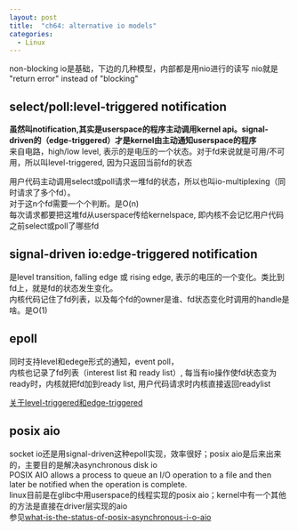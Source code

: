```yaml
---
layout: post
title:  "ch64: alternative io models"
categories: 
  - Linux
---
```


non-blocking io是基础，下边的几种模型，内部都是用nio进行的读写
nio就是 "return error" instead of "blocking"

## select/poll:level-triggered notification 
**虽然叫notification,其实是userspace的程序主动调用kernel api。signal-driven的（edge-triggered）才是kernel由主动通知userspace的程序**  
来自电路，high/low level, 表示的是电压的一个状态。对于fd来说就是可用/不可用，所以叫level-triggered, 因为只返回当前fd的状态  

用户代码主动调用select或poll请求一堆fd的状态，所以也叫io-multiplexing（同时请求了多个fd）。  
对于这n个fd需要一个个判断。是O(n)  
每次请求都要把这堆fd从userspace传给kernelspace, 即内核不会记忆用户代码之前select或poll了哪些fd

## signal-driven io:edge-triggered notification
是level transition,  falling edge 或 rising edge, 表示的电压的一个变化。类比到fd上，就是fd的状态发生变化。   
内核代码记住了fd列表，以及每个fd的owner是谁、fd状态变化时调用的handle是啥。是O(1)  

## epoll
同时支持level和edege形式的通知，event poll，  
内核也记录了fd列表（interest list 和 ready list）, 每当有io操作使fd状态变为ready时，内核就把fd加到ready list, 用户代码请求时内核直接返回readylist  


[关于level-triggered和edge-triggered](https://en.wikipedia.org/wiki/Interrupt)

## posix aio
socket io还是用signal-driven这种epoll实现，效率很好；posix aio是后来出来的，主要目的是解决asynchronous disk io  
POSIX AIO allows a process to queue an I/O operation to a file and then later be notified when the operation is complete.  
linux目前是在glibc中用userspace的线程实现的posix aio；kernel中有一个其他的方法是直接在driver层实现的aio  
参见[what-is-the-status-of-posix-asynchronous-i-o-aio](https://stackoverflow.com/questions/87892/what-is-the-status-of-posix-asynchronous-i-o-aio/5307557#5307557)
